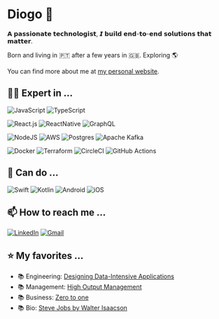   
# Diogo 👾

𝗔 𝗽𝗮𝘀𝘀𝗶𝗼𝗻𝗮𝘁𝗲 𝘁𝗲𝗰𝗵𝗻𝗼𝗹𝗼𝗴𝗶𝘀𝘁, 𝙄 𝗯𝘂𝗶𝗹𝗱 𝗲𝗻𝗱-𝘁𝗼-𝗲𝗻𝗱 𝘀𝗼𝗹𝘂𝘁𝗶𝗼𝗻𝘀 𝘁𝗵𝗮𝘁 𝗺𝗮𝘁𝘁𝗲𝗿.

Born and living in 🇵🇹 after a few years in 🇬🇧. Exploring 🌎

You can find more about me at [my personal website](https://diogocunha.tech/).

## 👷🏻 Expert in ...

![JavaScript](https://img.shields.io/badge/JavaScript-323330?style=for-the-badge&logo=javascript&logoColor=F7DF1E)
![TypeScript](https://img.shields.io/badge/TypeScript-007ACC?style=for-the-badge&logo=typescript&logoColor=white)

![React.js](https://img.shields.io/badge/React-20232A?style=for-the-badge&logo=react&logoColor=61DAFB)
![ReactNative](https://img.shields.io/badge/React_Native-20232A?style=for-the-badge&logo=react&logoColor=61DAFB)
![GraphQL](https://img.shields.io/badge/-GraphQL-E10098?style=for-the-badge&logo=graphql&logoColor=white)

![NodeJS](https://img.shields.io/badge/Node.js-43853D?style=for-the-badge&logo=node.js&logoColor=white)
![AWS](https://img.shields.io/badge/AWS-%23FF9900.svg?style=for-the-badge&logo=amazon-aws&logoColor=white)
![Postgres](https://img.shields.io/badge/PostgreSQL-316192?style=for-the-badge&logo=postgresql&logoColor=white)
![Apache Kafka](https://img.shields.io/badge/Apache%20Kafka-000?style=for-the-badge&logo=apachekafka)

![Docker](https://img.shields.io/badge/docker-%230db7ed.svg?style=for-the-badge&logo=docker&logoColor=white)
![Terraform](https://img.shields.io/badge/terraform-%235835CC.svg?style=for-the-badge&logo=terraform&logoColor=white)
![CircleCI](https://img.shields.io/badge/circle%20ci-%23161616.svg?style=for-the-badge&logo=circleci&logoColor=white)
![GitHub Actions](https://img.shields.io/badge/github%20actions-%232671E5.svg?style=for-the-badge&logo=githubactions&logoColor=white)

## 🌱 Can do ...
![Swift](https://img.shields.io/badge/swift-F54A2A?style=for-the-badge&logo=swift&logoColor=white)
![Kotlin](https://img.shields.io/badge/kotlin-%237F52FF.svg?style=for-the-badge&logo=kotlin&logoColor=white)
![Android](https://img.shields.io/badge/Android-3DDC84?style=for-the-badge&logo=android&logoColor=white)
![iOS](https://img.shields.io/badge/iOS-000000?style=for-the-badge&logo=ios&logoColor=white)

## 📫 How to reach me ...
[![LinkedIn](https://img.shields.io/badge/linkedin-%230077B5.svg?style=for-the-badge&logo=linkedin&logoColor=white)](https://www.linkedin.com/in/diogo-cunha-3155a98a/)
[![Gmail](https://img.shields.io/badge/Gmail-D14836?style=for-the-badge&logo=gmail&logoColor=white)](mailto:diogofncunha@gmail.com)

## ⭐️ My favorites ...
- 📚 Engineering: [Designing Data-Intensive Applications](https://www.amazon.com/Designing-Data-Intensive-Applications-Reliable-Maintainable/dp/1449373321)
- 📚 Management: [High Output Management](https://www.amazon.de/-/en/Andrew-S-Grove/dp/B08RDKCH4M/ref=sr_1_2?adgrpid=81011716974&hvadid=394735072477&hvdev=c&hvlocphy=20866&hvnetw=g&hvqmt=e&hvrand=6430795873684053620&hvtargid=kwd-297473118671&hydadcr=24728_1949098&keywords=high+output+management&qid=1700085546&sr=8-2)
- 📚 Business: [Zero to one](https://www.amazon.co.uk/Zero-to-One/dp/B00XLSKG5W/ref=sr_1_1?crid=3Q0O437WLROVG&keywords=zero+to+1&qid=1700085648&s=audible&sprefix=zero+to+1%2Caudible%2C81&sr=1-1)
- 📚 Bio: [Steve Jobs by Walter Isaacson](https://www.amazon.co.uk/Steve-Jobs-Walter-Isaacson-2011-10-24/dp/B01K16UNFO/ref=sr_1_2?crid=GIP4WJIZCKAJ&keywords=steve+jobs+walter+isaacson&qid=1700085679&s=audible&sprefix=Steve+jobs%2Caudible%2C90&sr=1-2)

<!--



Here are some ideas to get you started:

- 🌱 I’m currently learning ...
- 👯 I’m looking to collaborate on ...
- 🤔 I’m looking for help with ...
- 💬 Ask me about ...
- 📫 How to reach me: ...
- 😄 Pronouns: ...
- ⚡ Fun fact: ...
-->

